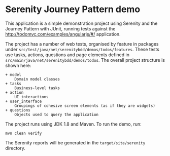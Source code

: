 # Serenity Journey Pattern demo

This application is a simple demonstration project using Serenity and the Journey Pattern with JUnit, running tests against the http://todomvc.com/examples/angularjs/#/ application.

The project has a number of web tests, organised by feature in packages under `src/test/java/net/serenitybdd/demos/todos/features`. These tests use tasks, actions, questions and page elements defined in `src/main/java/net/serenitybdd/demos/todos`.
The overall project structure is shown here:
````
+ model
    Domain model classes
+ tasks
    Business-level tasks
+ action
    UI interactions
+ user_interface
    Groupings of cohesive screen elements (as if they are widgets)
+ questions
    Objects used to query the application
````

The project runs using JDK 1.8 and Maven. To run the demo, run:

```
mvn clean verify
```

The Serenity reports will be generated in the `target/site/serenity` directory.
